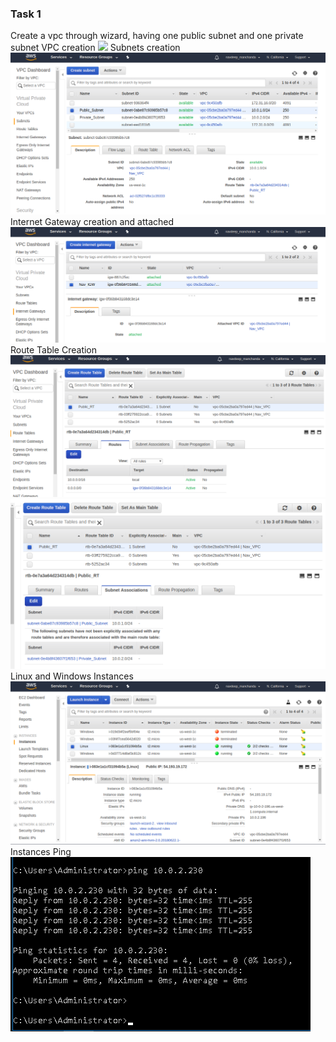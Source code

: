 ### Task 1

Create a vpc through wizard, having one public subnet and one private subnet
VPC creation
![]([https://github.com/navdeepmanchanda/Assignments/blob/master/250618/Media/vpc_creation.png)
Subnets creation
![](https://github.com/navdeepmanchanda/Assignments/blob/master/250618/Media/subnets.png)
Internet Gateway creation and attached
![](https://github.com/navdeepmanchanda/Assignments/blob/master/250618/Media/IGW_creation.png)
Route Table Creation
![](https://github.com/navdeepmanchanda/Assignments/blob/master/250618/Media/Route_table_1.png)
![](https://github.com/navdeepmanchanda/Assignments/blob/master/250618/Media/Route_table_2.png)
Linux and Windows Instances
![](https://github.com/navdeepmanchanda/Assignments/blob/master/250618/Media/Instances.png)
Instances Ping
![](https://github.com/navdeepmanchanda/Assignments/blob/master/250618/Media/Instance_ping.png)
